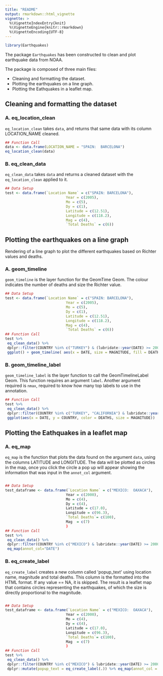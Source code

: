 ```yaml
---
title: "README"
output: rmarkdown::html_vignette
vignette: >
  %\VignetteIndexEntry{knit}
  %\VignetteEngine{knitr::rmarkdown}
  %\VignetteEncoding{UTF-8}
---
```





```r
library(Earthquakes)
```

The package `Earthquakes` has been constructed to clean and plot earthquake data from NOAA.

The package is composed of three main files:

* Cleaning and formatting the dataset.
* Plotting the earthquakes on a line graph.
* Plotting the Eathquakes in a leaflet map.

## Cleaning and formatting the dataset

### A. eq_location_clean

`eq_location_clean` takes `data`, and returns that same data with its column LOCATION_NAME cleaned.

```r
## Function Call
data <- data.frame(LOCATION_NAME = "SPAIN:  BARCELONA")
eq_location_clean(data)
```

### B. eq_clean_data

`eq_clean_data` takes `data`  and returns a cleaned dataset with the `eq_location_clean` applied to it.



```r
## Data Setup
test <- data.frame(`Location Name` = c("SPAIN: BARCELONA"),
                            Year = c(2005),
                            Mo = c(5),
                            Dy = c(1),
                            Latitude = c(12.51),
                            Longitude = c(118.2),
                            Mag = c(4),
                            `Total Deaths` = c(6))
```


## Plotting the earthquakes on a line graph

Rendering of a line graph to plot the different earthquakes based on Richter values and deaths.


### A. geom_timeline

`geom_timeline` is the layer function for the GeomTime Geom. The colour indicates the number of deaths
 and size the Richter value.



```r
## Data Setup
test <- data.frame(`Location Name` = c("SPAIN: BARCELONA"),
                            Year = c(2005),
                            Mo = c(5),
                            Dy = c(1),
                            Latitude = c(12.51),
                            Longitude = c(118.2),
                            Mag = c(4),
                            `Total Deaths` = c(6))
## Function Call
test %>%
 eq_clean_data() %>%
 dplyr::filter(COUNTRY %in% c("TURKEY") & (lubridate::year(DATE) >= 2000 & lubridate::year(DATE) <= 2015)) %>%
 ggplot() + geom_timeline( aes(x = DATE, size = MAGNITUDE, fill = DEATHS))
```

### B. geom_timeline_label

`geom_timeline_label` is the layer function to call the GeomTimelineLabel Geom. This function requires
an argument  `label`. Another  argument required is `nmax`, required to know how many top labels to use in the annotation.



```r
## Function Call
test %>%
 eq_clean_data() %>%
 dplyr::filter(COUNTRY %in% c("TURKEY", "CALIFORNIA") & lubridate::year(DATE) > 1950) %>%
 ggplot(aes(x = DATE, y = COUNTRY, color = DEATHS, size = MAGNITUDE))
```

## Plotting the Eathquakes in a leaflet map

### A. eq_map

`eq_map` is the function that plots the data found on the argument `data`, using the columns LATITUDE and LONGITUDE. The data will be plotted as circles in the map, once you click the circle a pop up will appear showing the information that was input in the `annot_col` argument.



```r

## Data Setup
test_dataframe <- data.frame(`Location Name` = c("MEXICO:  OAXACA"),                                              ),
                            Year = c(2000),
                            Mo = c(4),
                            Dy = c(4),
                            Latitude = c(17.0),
                            Longitude = c(96.3),
                            `Total Deaths`= c(100),
                            Mag  = c(7)
                            )
## Function Call
test %>%
 eq_clean_data() %>%
 dplyr::filter(COUNTRY %in% c("MEXICO") & lubridate::year(DATE) >= 2000) %>%
 eq_map(annot_col="DATE")                                                                                             ^
```

### B. eq_create_label

`eq_create_label` creates a new column called 'popup_text' using location name, magnitude and total deaths.
This column is the formatted into the HTML format. If any value == NA, it is skipped. The result is a leaflet map
that contains circles representing the earthquakes, of which the size is directly proportional to the magnitude.



```r

## Data Setup
test_dataframe <- data.frame(`Location Name` = c("MEXICO:  OAXACA"),                                              ),
                            Year = c(2000),
                            Mo = c(4),
                            Dy = c(4),
                            Latitude = c(17.0),
                            Longitude = c(96.3),
                            `Total Deaths`= c(100),
                            Mag  = c(7)
                            )
## Function Call
test %>%
 eq_clean_data() %>%
 dplyr::filter(COUNTRY %in% c("MEXICO") & lubridate::year(DATE) >= 2000) %>%
 dplyr::mutate(popup_text = eq_create_label(.)) %>% eq_map(annot_col = "popup_text")
```
